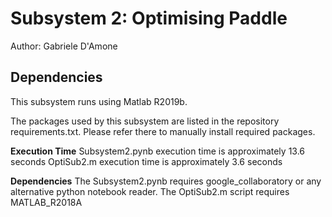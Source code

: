 # Subsystem 2: Optimising Paddle 

Author: Gabriele D'Amone

## Dependencies

This subsystem runs using Matlab R2019b.

The packages used by this subsystem are listed in the repository requirements.txt. Please refer there to manually install required packages.

**Execution Time** Subsystem2.pynb execution time is approximately 13.6 seconds OptiSub2.m execution time is approximately 3.6 seconds

**Dependencies** The Subsystem2.pynb requires google_collaboratory or any alternative python notebook reader. The OptiSub2.m script requires MATLAB_R2018A
